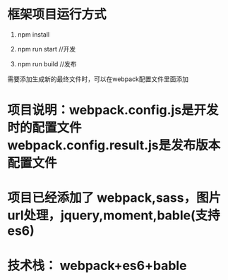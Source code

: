 # 框架项目运行方式

1. npm install

2. npm run start //开发

3. npm run build //发布

需要添加生成新的最终文件时，可以在webpack配置文件里面添加

# 项目说明：webpack.config.js是开发时的配置文件 webpack.config.result.js是发布版本配置文件

# 项目已经添加了 webpack,sass，图片url处理，jquery,moment,bable(支持es6)

# 技术栈： webpack+es6+bable
